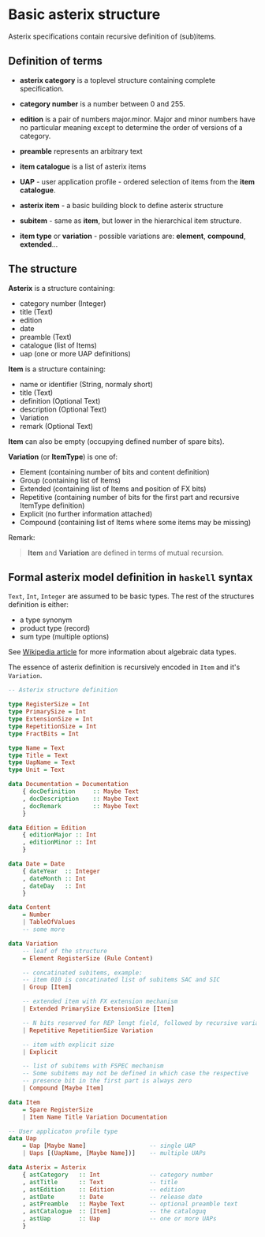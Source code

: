 # Basic asterix structure

Asterix specifications contain recursive definition of (sub)items.

## Definition of terms

* **asterix category** is a toplevel structure containing complete specification.

* **category number** is a number between 0 and 255.

* **edition** is a pair of numbers major.minor. Major and minor numbers have no particular meaning
  except to determine the order of versions of a category.

* **preamble** represents an arbitrary text

* **item catalogue** is a list of asterix items

* **UAP** - user application profile - ordered selection of items from the **item catalogue**.

* **asterix item** - a basic building block to define asterix structure

* **subitem** - same as **item**, but lower in the hierarchical item structure.

* **item type** or **variation** - possible variations are: **element**, **compound**, **extended**...

## The structure

**Asterix** is a structure containing:

- category number (Integer)
- title (Text)
- edition
- date
- preamble (Text)
- catalogue (list of Items)
- uap (one or more UAP definitions)

**Item** is a structure containing:

- name or identifier (String, normaly short)
- title (Text)
- definition (Optional Text)
- description (Optional Text)
- Variation
- remark (Optional Text)

**Item** can also be empty (occupying defined number of spare bits).

**Variation** (or **ItemType**) is one of:

- Element (containing number of bits and content definition)
- Group (containing list of Items)
- Extended (containing list of Items and position of FX bits)
- Repetitive (containing number of bits for the first part and recursive ItemType definition)
- Explicit (no further information attached)
- Compound (containing list of Items where some items may be missing)

Remark:

> **Item** and **Variation** are defined in terms of mutual recursion.

## Formal asterix model definition in `haskell` syntax

`Text`, `Int`, `Integer` are assumed to be basic types.
The rest of the structures definition is either:

- a type synonym
- product type (record)
- sum type (multiple options)

See [Wikipedia article][adt] for more information about algebraic data types.

The essence of asterix definition is recursively encoded in `Item` and it's `Variation`.

```haskell
-- Asterix structure definition

type RegisterSize = Int
type PrimarySize = Int
type ExtensionSize = Int
type RepetitionSize = Int
type FractBits = Int

type Name = Text
type Title = Text
type UapName = Text
type Unit = Text

data Documentation = Documentation
    { docDefinition     :: Maybe Text
    , docDescription    :: Maybe Text
    , docRemark         :: Maybe Text
    }

data Edition = Edition
    { editionMajor :: Int
    , editionMinor :: Int
    }

data Date = Date
    { dateYear  :: Integer
    , dateMonth :: Int
    , dateDay   :: Int
    }

data Content
    = Number
    | TableOfValues
    -- some more

data Variation
    -- leaf of the structure
    = Element RegisterSize (Rule Content)

    -- concatinated subitems, example:
    -- item 010 is concatinated list of subitems SAC and SIC
    | Group [Item]

    -- extended item with FX extension mechanism
    | Extended PrimarySize ExtensionSize [Item]

    -- N bits reserved for REP lengt field, followed by recursive variation
    | Repetitive RepetitionSize Variation

    -- item with explicit size
    | Explicit

    -- list of subitems with FSPEC mechanism
    -- Some subitems may not be defined in which case the respective
    -- presence bit in the first part is always zero
    | Compound [Maybe Item]

data Item
    = Spare RegisterSize
    | Item Name Title Variation Documentation

-- User applicaton profile type
data Uap
    = Uap [Maybe Name]                  -- single UAP
    | Uaps [(UapName, [Maybe Name])]    -- multiple UAPs

data Asterix = Asterix
    { astCategory   :: Int              -- category number
    , astTitle      :: Text             -- title
    , astEdition    :: Edition          -- edition
    , astDate       :: Date             -- release date
    , astPreamble   :: Maybe Text       -- optional preamble text
    , astCatalogue  :: [Item]           -- the cataloguq
    , astUap        :: Uap              -- one or more UAPs
    }
```

[adt]: https://en.wikipedia.org/wiki/Algebraic_data_type

